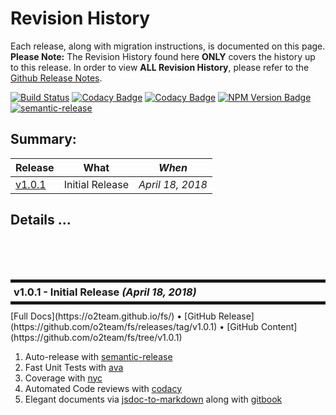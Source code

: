 # Revision History

Each release, along with migration instructions, is documented on this
page. **Please Note:** The Revision History found here **ONLY** covers
the history up to this release.  In order to view **ALL Revision
History**, please refer to the [Github Release
Notes](https://github.com/o2team/fs/releases).

<!--- Badges for CI Builds ---> 
[![Build Status](https://travis-ci.org/o2team/fs.svg?branch=master)](https://travis-ci.org/o2team/fs)
[![Codacy Badge](https://api.codacy.com/project/badge/Grade/bc05341458d04003b781d01c3e1feac8)](https://www.codacy.com/app/mamboer/fs?utm_source=github.com&amp;utm_medium=referral&amp;utm_content=o2team/fs&amp;utm_campaign=Badge_Grade)
[![Codacy Badge](https://api.codacy.com/project/badge/Coverage/bc05341458d04003b781d01c3e1feac8)](https://www.codacy.com/app/mamboer/fs?utm_source=github.com&amp;utm_medium=referral&amp;utm_content=o2team/fs&amp;utm_campaign=Badge_Coverage)
[![NPM Version Badge](https://img.shields.io/npm/v/@aotu/fs/latest.svg)](https://www.npmjs.com/package/@aotu/fs)
[![semantic-release](https://img.shields.io/badge/%20%20%F0%9F%93%A6%F0%9F%9A%80-semantic--release-e10079.svg)](https://github.com/semantic-release/semantic-release)

<!-- ONLY activated when there are MULTIPLE versions -->
## Summary:

Release           | What                                   | *When*
------------------|----------------------------------------|------------------
[v1.0.1](#v1_0_1) | Initial Release                        | *April 18, 2018*




## Details ...



<!-- ************************************************************* -->
<br/><br/><br/>
<h3 id="v1_0_1" style="margin: 10px 0px; border-width: 5px 0px; padding: 5px; border-style: solid;">
  v1.0.1 - Initial Release <i>(April 18, 2018)</i>
</h3>
[Full Docs](https://o2team.github.io/fs/)
&bull;
[GitHub Release](https://github.com/o2team/fs/releases/tag/v1.0.1)
&bull;
[GitHub Content](https://github.com/o2team/fs/tree/v1.0.1)

1. Auto-release with [semantic-release](https://github.com/semantic-release/semantic-release)
2. Fast Unit Tests with [ava](https://www.npmjs.com/package/ava)
3. Coverage with [nyc](https://www.npmjs.com/package/nyc)
4. Automated Code reviews with [codacy](https://www.codacy.com/)
5. Elegant documents via [jsdoc-to-markdown](https://www.npmjs.com/package/jsdoc-to-markdown) along with [gitbook](https://www.npmjs.com/package/gitbook-cli)
